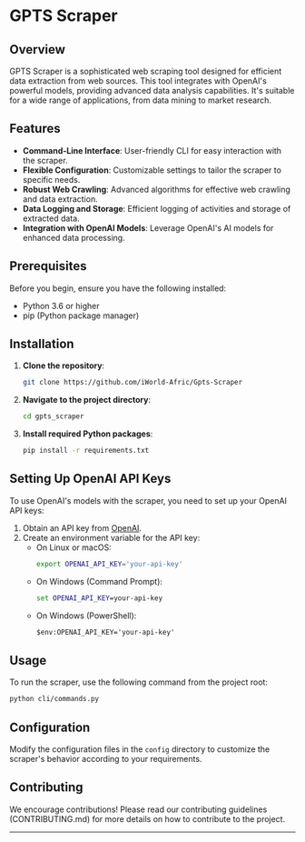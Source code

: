 
# GPTS Scraper

## Overview
GPTS Scraper is a sophisticated web scraping tool designed for efficient data extraction from web sources. This tool integrates with OpenAI's powerful models, providing advanced data analysis capabilities. It's suitable for a wide range of applications, from data mining to market research.

## Features
- **Command-Line Interface**: User-friendly CLI for easy interaction with the scraper.
- **Flexible Configuration**: Customizable settings to tailor the scraper to specific needs.
- **Robust Web Crawling**: Advanced algorithms for effective web crawling and data extraction.
- **Data Logging and Storage**: Efficient logging of activities and storage of extracted data.
- **Integration with OpenAI Models**: Leverage OpenAI's AI models for enhanced data processing.

## Prerequisites
Before you begin, ensure you have the following installed:
- Python 3.6 or higher
- pip (Python package manager)

## Installation
1. **Clone the repository**:
   ```bash
   git clone https://github.com/iWorld-Afric/Gpts-Scraper
   ```
2. **Navigate to the project directory**:
   ```bash
   cd gpts_scraper
   ```
3. **Install required Python packages**:
   ```bash
   pip install -r requirements.txt
   ```

## Setting Up OpenAI API Keys
To use OpenAI's models with the scraper, you need to set up your OpenAI API keys:
1. Obtain an API key from [OpenAI](https://openai.com/).
2. Create an environment variable for the API key:
   - On Linux or macOS:
     ```bash
     export OPENAI_API_KEY='your-api-key'
     ```
   - On Windows (Command Prompt):
     ```cmd
     set OPENAI_API_KEY=your-api-key
     ```
   - On Windows (PowerShell):
     ```ps
     $env:OPENAI_API_KEY='your-api-key'
     ```

## Usage
To run the scraper, use the following command from the project root:
```bash
python cli/commands.py
```

## Configuration
Modify the configuration files in the `config` directory to customize the scraper's behavior according to your requirements.

## Contributing
We encourage contributions! Please read our contributing guidelines (CONTRIBUTING.md) for more details on how to contribute to the project.



---

